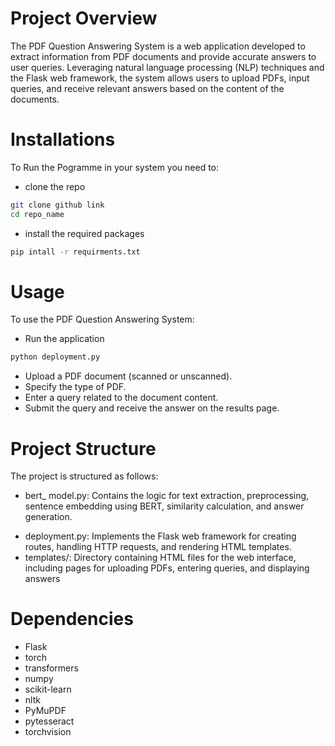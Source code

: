 # Project Overview
The PDF Question Answering System is a web application developed to extract information from PDF documents and provide accurate answers to user queries. Leveraging natural language processing (NLP) techniques and the Flask web framework, the system allows users to upload PDFs, input queries, and receive relevant answers based on the content of the documents.
# Installations
To Run the Pogramme in your system you need to: 
- clone the repo 
```bash
git clone github link
cd repo_name
```
- install the required packages
```bash
pip intall -r requirments.txt
```
# Usage
To use the PDF Question Answering System:
- Run the application
```bash
python deployment.py
```
- Upload a PDF document (scanned or unscanned).
- Specify the type of PDF.
- Enter a query related to the document content.
- Submit the query and receive the answer on the results page.
# Project Structure
The project is structured as follows:
* bert_ model.py: Contains the logic for text extraction, preprocessing, sentence embedding using BERT, similarity calculation, and answer generation.
- deployment.py: Implements the Flask web framework for creating routes, handling HTTP requests, and rendering HTML templates.
- templates/: Directory containing HTML files for the web interface, including pages for uploading PDFs, entering queries, and displaying answers

# Dependencies
- Flask
- torch
- transformers
- numpy
- scikit-learn
- nltk
- PyMuPDF
- pytesseract
- torchvision